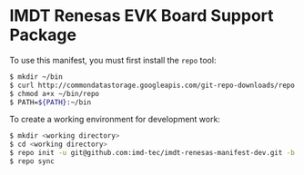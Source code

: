 # IMDT Renesas EVK Board Support Package

To use this manifest, you must first install the `repo` tool:
```sh
$ mkdir ~/bin
$ curl http://commondatastorage.googleapis.com/git-repo-downloads/repo  > ~/bin/repo
$ chmod a+x ~/bin/repo
$ PATH=${PATH}:~/bin
```

To create a working environment for development work:
```sh
$ mkdir <working directory>
$ cd <working directory>
$ repo init -u git@github.com:imd-tec/imdt-renesas-manifest-dev.git -b imdt-linux-dunfell -m development.xml
$ repo sync
```
